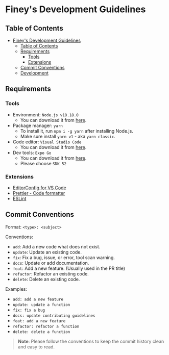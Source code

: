 # Finey's Development Guidelines

## Table of Contents

- [Finey's Development Guidelines](#fineys-development-guidelines)
  - [Table of Contents](#table-of-contents)
  - [Requirements](#requirements)
    - [Tools](#tools)
    - [Extensions](#extensions)
  - [Commit Conventions](#commit-conventions)
  - [Development](#development)

## Requirements

### Tools

- Environment: `Node.js v18.18.0`
  - You can download it from [here](https://nodejs.org/en/download/).
- Package manager: `yarn`
  - To install it, run `npm i -g yarn` after installing Node.js.
  - Make sure install `yarn v1` - aka `yarn classic`.
- Code editor: `Visual Studio Code`
  - You can download it from [here](https://code.visualstudio.com/).
- Dev tools: `Expo Go`
  - You can download it from [here](https://expo.dev/go).
  - Please choose `SDK 52`

### Extensions

- [EditorConfig for VS Code](https://marketplace.visualstudio.com/items?itemName=EditorConfig.EditorConfig)
- [Prettier - Code formatter](https://marketplace.visualstudio.com/items?itemName=esbenp.prettier-vscode)
- [ESLint](https://marketplace.visualstudio.com/items?itemName=dbaeumer.vscode-eslint)

## Commit Conventions

Format: `<type>: <subject>`

Conventions:

- `add`: Add a new code what does not exist.
- `update`: Update an existing code.
- `fix`: Fix a bug, issue, or error, tool scan warning.
- `docs`: Update or add documentation.
- `feat`: Add a new feature. (Usually used in the PR title)
- `refactor`: Refactor an existing code.
- `delete`: Delete an existing code.

Examples:

- `add: add a new feature`
- `update: update a function`
- `fix: fix a bug`
- `docs: update contributing guidelines`
- `feat: add a new feature`
- `refactor: refactor a function`
- `delete: delete a function`

> **Note**: Please follow the conventions to keep the commit history clean and easy to read.

